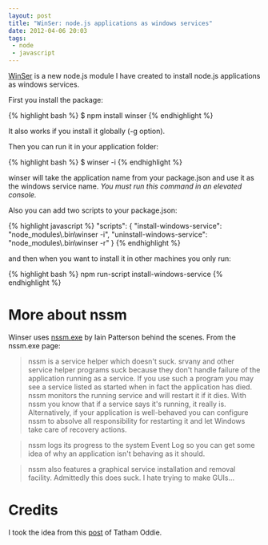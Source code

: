 ```yaml
---
layout: post
title: "WinSer: node.js applications as windows services"
date: 2012-04-06 20:03
tags: 
 - node
 - javascript
---
```


[WinSer](https://github.com/jfromaniello/winser) is a new node.js module I have created to install node.js applications as windows services.

First you install the package:

{% highlight bash %}
$ npm install winser
{% endhighlight %}

It also works if you install it globally (-g option).

Then you can run it in your application folder:

{% highlight bash %}
$ winser -i
{% endhighlight %}

winser will take the application name from your package.json and use it as the windows service name. 
*You must run this command in an elevated console.*

Also you can add two scripts to your package.json:

{% highlight javascript %}
"scripts": {
    "install-windows-service": "node_modules\\.bin\\winser -i",
    "uninstall-windows-service": "node_modules\\.bin\\winser -r"
  }
{% endhighlight %}

and then when you want to install it in other machines you only run:

{% highlight bash %}
npm run-script install-windows-service
{% endhighlight %}

More about nssm
===============

Winser uses [nssm.exe](http://nssm.cc/) by Iain Patterson behind the scenes. From the nssm.exe page:

> nssm is a service helper which doesn't suck. srvany and other service helper programs suck because they don't handle failure of the application running as a service. If you use such a program you may see a service listed as started when in fact the application has died. nssm monitors the running service and will restart it if it dies. With nssm you know that if a service says it's running, it really is. Alternatively, if your application is well-behaved you can configure nssm to absolve all responsibility for restarting it and let Windows take care of recovery actions.

> nssm logs its progress to the system Event Log so you can get some idea of why an application isn't behaving as it should.

> nssm also features a graphical service installation and removal facility. Admittedly this does suck. I hate trying to make GUIs...

Credits
=======

I took the idea from this [post](http://blog.tatham.oddie.com.au/2011/03/16/node-js-on-windows/) of Tatham Oddie.